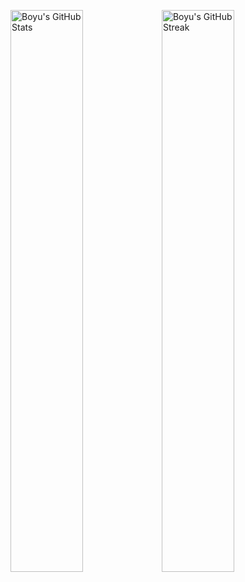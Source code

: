 <img alt="Boyu's GitHub Stats" width="48%" src="https://github-readme-stats.vercel.app/api?username=wang-boyu&hide_title=false&theme=solarized-light&show_icons=true&count_private=true&hide_border=true"><img alt="Boyu's GitHub Streak" src="https://github-readme-streak-stats.herokuapp.com?user=wang-boyu&theme=solarized-light&hide_border=true" width="48%">

